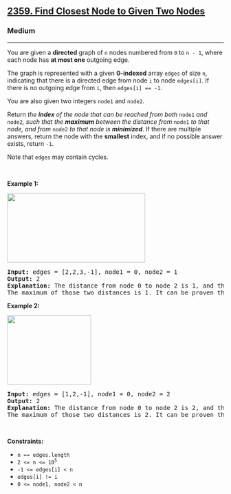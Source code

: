 <h2><a href="https://leetcode.com/problems/find-closest-node-to-given-two-nodes/">2359. Find Closest Node to Given Two Nodes</a></h2><h3>Medium</h3><hr><div style="user-select: auto;"><p style="user-select: auto;">You are given a <strong style="user-select: auto;">directed</strong> graph of <code style="user-select: auto;">n</code> nodes numbered from <code style="user-select: auto;">0</code> to <code style="user-select: auto;">n - 1</code>, where each node has <strong style="user-select: auto;">at most one</strong> outgoing edge.</p>

<p style="user-select: auto;">The graph is represented with a given <strong style="user-select: auto;">0-indexed</strong> array <code style="user-select: auto;">edges</code> of size <code style="user-select: auto;">n</code>, indicating that there is a directed edge from node <code style="user-select: auto;">i</code> to node <code style="user-select: auto;">edges[i]</code>. If there is no outgoing edge from <code style="user-select: auto;">i</code>, then <code style="user-select: auto;">edges[i] == -1</code>.</p>

<p style="user-select: auto;">You are also given two integers <code style="user-select: auto;">node1</code> and <code style="user-select: auto;">node2</code>.</p>

<p style="user-select: auto;">Return <em style="user-select: auto;">the <strong style="user-select: auto;">index</strong> of the node that can be reached from both </em><code style="user-select: auto;">node1</code><em style="user-select: auto;"> and </em><code style="user-select: auto;">node2</code><em style="user-select: auto;">, such that the <strong style="user-select: auto;">maximum</strong> between the distance from </em><code style="user-select: auto;">node1</code><em style="user-select: auto;"> to that node, and from </em><code style="user-select: auto;">node2</code><em style="user-select: auto;"> to that node is <strong style="user-select: auto;">minimized</strong></em>. If there are multiple answers, return the node with the <strong style="user-select: auto;">smallest</strong> index, and if no possible answer exists, return <code style="user-select: auto;">-1</code>.</p>

<p style="user-select: auto;">Note that <code style="user-select: auto;">edges</code> may contain cycles.</p>

<p style="user-select: auto;">&nbsp;</p>
<p style="user-select: auto;"><strong style="user-select: auto;">Example 1:</strong></p>
<img alt="" src="https://assets.leetcode.com/uploads/2022/06/07/graph4drawio-2.png" style="width: 321px; height: 161px; user-select: auto;">
<pre style="user-select: auto;"><strong style="user-select: auto;">Input:</strong> edges = [2,2,3,-1], node1 = 0, node2 = 1
<strong style="user-select: auto;">Output:</strong> 2
<strong style="user-select: auto;">Explanation:</strong> The distance from node 0 to node 2 is 1, and the distance from node 1 to node 2 is 1.
The maximum of those two distances is 1. It can be proven that we cannot get a node with a smaller maximum distance than 1, so we return node 2.
</pre>

<p style="user-select: auto;"><strong style="user-select: auto;">Example 2:</strong></p>
<img alt="" src="https://assets.leetcode.com/uploads/2022/06/07/graph4drawio-4.png" style="width: 195px; height: 161px; user-select: auto;">
<pre style="user-select: auto;"><strong style="user-select: auto;">Input:</strong> edges = [1,2,-1], node1 = 0, node2 = 2
<strong style="user-select: auto;">Output:</strong> 2
<strong style="user-select: auto;">Explanation:</strong> The distance from node 0 to node 2 is 2, and the distance from node 2 to itself is 0.
The maximum of those two distances is 2. It can be proven that we cannot get a node with a smaller maximum distance than 2, so we return node 2.
</pre>

<p style="user-select: auto;">&nbsp;</p>
<p style="user-select: auto;"><strong style="user-select: auto;">Constraints:</strong></p>

<ul style="user-select: auto;">
	<li style="user-select: auto;"><code style="user-select: auto;">n == edges.length</code></li>
	<li style="user-select: auto;"><code style="user-select: auto;">2 &lt;= n &lt;= 10<sup style="user-select: auto;">5</sup></code></li>
	<li style="user-select: auto;"><code style="user-select: auto;">-1 &lt;= edges[i] &lt; n</code></li>
	<li style="user-select: auto;"><code style="user-select: auto;">edges[i] != i</code></li>
	<li style="user-select: auto;"><code style="user-select: auto;">0 &lt;= node1, node2 &lt; n</code></li>
</ul>
</div>
